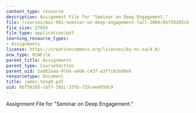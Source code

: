 ```yaml
---
content_type: resource
description: Assignment File for "Seminar on Deep Engagement."
file: /courses/mas-961-seminar-on-deep-engagement-fall-2004/0b758205cbf7392c33fb725c4e4959c9_james_teng8.pdf
file_size: 27056
file_type: application/pdf
learning_resource_types:
- Assignments
license: https://creativecommons.org/licenses/by-nc-sa/4.0/
ocw_type: OCWFile
parent_title: Assignments
parent_type: CourseSection
parent_uid: 5ad62aaa-97da-a4b8-c43f-a3ffc62e80e6
resourcetype: Document
title: james_teng8.pdf
uid: 0b758205-cbf7-392c-33fb-725c4e4959c9
---
```

Assignment File for "Seminar on Deep Engagement."